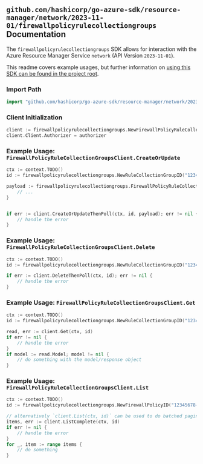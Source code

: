 
## `github.com/hashicorp/go-azure-sdk/resource-manager/network/2023-11-01/firewallpolicyrulecollectiongroups` Documentation

The `firewallpolicyrulecollectiongroups` SDK allows for interaction with the Azure Resource Manager Service `network` (API Version `2023-11-01`).

This readme covers example usages, but further information on [using this SDK can be found in the project root](https://github.com/hashicorp/go-azure-sdk/tree/main/docs).

### Import Path

```go
import "github.com/hashicorp/go-azure-sdk/resource-manager/network/2023-11-01/firewallpolicyrulecollectiongroups"
```


### Client Initialization

```go
client := firewallpolicyrulecollectiongroups.NewFirewallPolicyRuleCollectionGroupsClientWithBaseURI("https://management.azure.com")
client.Client.Authorizer = authorizer
```


### Example Usage: `FirewallPolicyRuleCollectionGroupsClient.CreateOrUpdate`

```go
ctx := context.TODO()
id := firewallpolicyrulecollectiongroups.NewRuleCollectionGroupID("12345678-1234-9876-4563-123456789012", "example-resource-group", "firewallPolicyValue", "ruleCollectionGroupValue")

payload := firewallpolicyrulecollectiongroups.FirewallPolicyRuleCollectionGroup{
	// ...
}


if err := client.CreateOrUpdateThenPoll(ctx, id, payload); err != nil {
	// handle the error
}
```


### Example Usage: `FirewallPolicyRuleCollectionGroupsClient.Delete`

```go
ctx := context.TODO()
id := firewallpolicyrulecollectiongroups.NewRuleCollectionGroupID("12345678-1234-9876-4563-123456789012", "example-resource-group", "firewallPolicyValue", "ruleCollectionGroupValue")

if err := client.DeleteThenPoll(ctx, id); err != nil {
	// handle the error
}
```


### Example Usage: `FirewallPolicyRuleCollectionGroupsClient.Get`

```go
ctx := context.TODO()
id := firewallpolicyrulecollectiongroups.NewRuleCollectionGroupID("12345678-1234-9876-4563-123456789012", "example-resource-group", "firewallPolicyValue", "ruleCollectionGroupValue")

read, err := client.Get(ctx, id)
if err != nil {
	// handle the error
}
if model := read.Model; model != nil {
	// do something with the model/response object
}
```


### Example Usage: `FirewallPolicyRuleCollectionGroupsClient.List`

```go
ctx := context.TODO()
id := firewallpolicyrulecollectiongroups.NewFirewallPolicyID("12345678-1234-9876-4563-123456789012", "example-resource-group", "firewallPolicyValue")

// alternatively `client.List(ctx, id)` can be used to do batched pagination
items, err := client.ListComplete(ctx, id)
if err != nil {
	// handle the error
}
for _, item := range items {
	// do something
}
```
